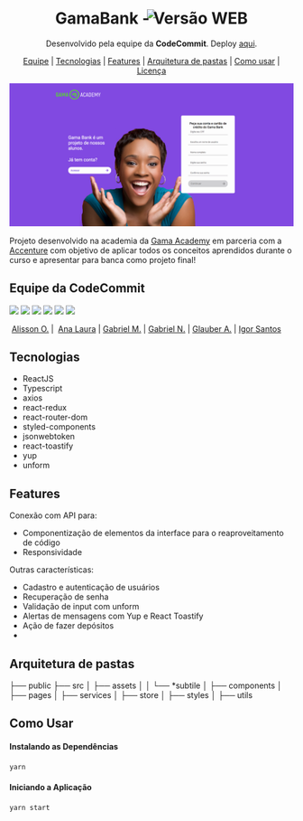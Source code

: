 <div align="center"> 
<img  src="https://assets.website-files.com/5ff79f3ebebf6b12f6b7747f/5ffe04fc6284b7e90070d985_logo-gama-academy.png" width="250" />
</div>
<h1 align="center" style="margin-top: -20px">  
GamaBank - Versão WEB
</h1>

<p align="center">Desenvolvido pela equipe da <strong>CodeCommit</strong>. Deploy <a href="#">aqui</a>.</p>

<p align="center">
	<a href="#">Equipe</a> | 
	<a href="#">Tecnologias</a> | 
	<a href="#">Features</a> | 
	<a href="#">Arquitetura de pastas</a> | 
	<a href="#">Como usar</a> | 
	<a href="#">Licença</a> 
	</p>
<img src="https://raw.githubusercontent.com/igorsantos97/bank-acc-react/main/docs/home-print.png" />
<p>Projeto desenvolvido na academia da <a href="https://www.gama.academy/" target="_blank">Gama Academy</a> em parceria com a <a href="https://www.accenture.com/br-pt" target="_blank">Accenture</a> com objetivo de aplicar todos os conceitos aprendidos durante o curso e apresentar para banca como projeto final!</p>

## Equipe da CodeCommit

<a href="https://cutt.ly/blOnLPV" target="_blank"> 
<img src="https://cutt.ly/glOknQX" width="90"/></a>     
<a href="https://cutt.ly/7lOQfzv" target="_blank"> 
<img src="https://cutt.ly/MlOkJaB" width="90"/></a>     
<a href="https://cutt.ly/SlOQcBf" target="_blank"> 
<img src="https://cutt.ly/1lOlfra" width="90"/></a>     
<a href="https://cutt.ly/LlOQCM4" target="_blank"> 
<img src="https://cutt.ly/3lOj5ZR" width="90"/></a>      
<a href="https://cutt.ly/NlOm8Tm" target="_blank"> 
<img src="https://cutt.ly/jlOlWa2" width="90"/></a>
<a href="https://cutt.ly/slOQ5xI" target="_blank"> 
<img src="https://cutt.ly/JlOvHsQ" width="90"/>
</a>

&nbsp;<a href="https://cutt.ly/blOnLPV" target="_blank">Alisson O.</a> | &nbsp;<a href="https://cutt.ly/7lOQfzv" target="_blank">Ana Laura</a> | <a href="https://cutt.ly/SlOQcBf" target="_blank">Gabriel M.</a> | <a href="https://cutt.ly/LlOQCM4" target="_blank">Gabriel N.</a> | <a href="https://cutt.ly/NlOm8Tm" target="_blank">Glauber A.</a> | <a href="https://cutt.ly/slOQ5xI" target="_blank">Igor Santos</a>

## Tecnologias

- ReactJS
- Typescript
- axios
- react-redux
- react-router-dom
- styled-components
- jsonwebtoken
- react-toastify
- yup
- unform

## Features

Conexão com API para:

- Componentização de elementos da interface para o reaproveitamento de código
- Responsividade

Outras características:

- Cadastro e autenticação de usuários
- Recuperação de senha
- Validação de input com unform
- Alertas de mensagens com Yup e React Toastify
- Ação de fazer depósitos
-

## Arquitetura de pastas

├── public
├── src
│ ├── assets
│ │ └── \*subtile
│ ├── components
│ ├── pages
│ ├── services
│ ├── store
│ ├── styles
│ ├── utils

## Como Usar

#### Instalando as Dependências

```bash
yarn
```

#### Iniciando a Aplicação

```bash
yarn start
```
